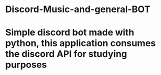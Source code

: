 # Discord-Music-and-general-BOT
# Simple discord bot made with python, this application consumes the discord API for studying purposes
